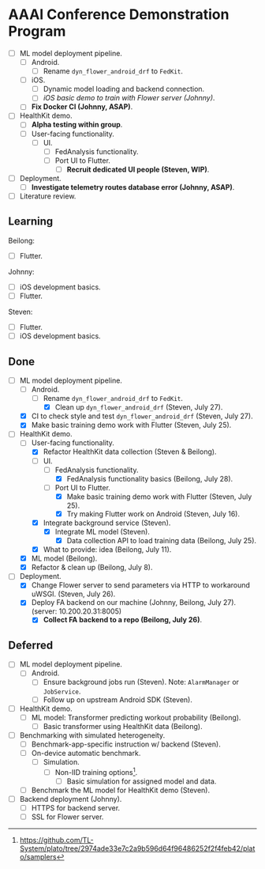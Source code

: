 # AAAI Conference Demonstration Program

- [ ] ML model deployment pipeline.
    - [ ] Android.
        - [ ] Rename `dyn_flower_android_drf` to `FedKit`.
    - [ ] iOS.
        - [ ] Dynamic model loading and backend connection.
        - [ ] *iOS basic demo to train with Flower server (Johnny)*.
    - [ ] **Fix Docker CI (Johnny, ASAP)**.
- [ ] HealthKit demo.
    - [ ] **Alpha testing within group**.
    - [ ] User-facing functionality.
        - [ ] UI.
            - [ ] FedAnalysis functionality.
            - [ ] Port UI to Flutter.
                - [ ] **Recruit dedicated UI people (Steven, WIP)**.
- [ ] Deployment.
    - [ ] **Investigate telemetry routes database error (Johnny, ASAP)**.
- [ ] Literature review.

## Learning

Beilong:

- [ ] Flutter.

Johnny:

- [ ] iOS development basics.
- [ ] Flutter.

Steven:

- [ ] Flutter.
- [ ] iOS development basics.

## Done

- [ ] ML model deployment pipeline.
    - [ ] Android.
        - [ ] Rename `dyn_flower_android_drf` to `FedKit`.
            - [x] Clean up `dyn_flower_android_drf` (Steven, July 27).
    - [x] CI to check style and test `dyn_flower_android_drf` (Steven, July 27).
    - [x] Make basic training demo work with Flutter (Steven, July 25).
- [ ] HealthKit demo.
    - [ ] User-facing functionality.
        - [x] Refactor HealthKit data collection (Steven & Beilong).
        - [ ] UI.
            - [ ] FedAnalysis functionality.
                - [x] FedAnalysis functionality basics (Beilong, July 28).
            - [ ] Port UI to Flutter.
                - [x] Make basic training demo work with Flutter (Steven, July 25).
                - [x] Try making Flutter work on Android (Steven, July 16).
        - [x] Integrate background service (Steven).
            - [x] Integrate ML model (Steven).
                - [x] Data collection API to load training data
                    (Beilong, July 25).
        - [x] What to provide: idea (Beilong, July 11).
    - [x] ML model (Beilong).
    - [x] Refactor & clean up (Beilong, July 8).
- [ ] Deployment.
    - [x] Change Flower server to send parameters via HTTP to workaround uWSGI.
        (Steven, July 26).
    - [x] Deploy FA backend on our machine (Johnny, Beilong, July 27).
        (server: 10.200.20.31:8005)
        - [x] **Collect FA backend to a repo (Beilong, July 26)**.

## Deferred

- [ ] ML model deployment pipeline.
    - [ ] Android.
        - [ ] Ensure background jobs run (Steven).
            Note: `AlarmManager` or `JobService`.
        - [ ] Follow up on upstream Android SDK (Steven).
- [ ] HealthKit demo.
    - [ ] ML model: Transformer predicting workout probability (Beilong).
        - [ ] Basic transformer using HealthKit data (Beilong).
- [ ] Benchmarking with simulated heterogeneity.
    - [ ] Benchmark-app-specific instruction w/ backend (Steven).
    - [ ] On-device automatic benchmark.
        - [ ] Simulation.
            - [ ] Non-IID training options[^1].
                - [ ] Basic simulation for assigned model and data.
    - [ ] Benchmark the ML model for HealthKit demo (Steven).
- [ ] Backend deployment (Johnny).
    - [ ] HTTPS for backend server.
    - [ ] SSL for Flower server.

[^1]: <https://github.com/TL-System/plato/tree/2974ade33e7c2a9b596d64f96486252f2f4feb42/plato/samplers>
